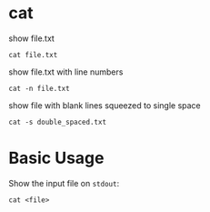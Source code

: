 # cat

show file.txt

    cat file.txt


show file.txt with line numbers

    cat -n file.txt


show file with blank lines squeezed to single space

    cat -s double_spaced.txt



# Basic Usage

Show the input file on `stdout`:

    cat <file>



